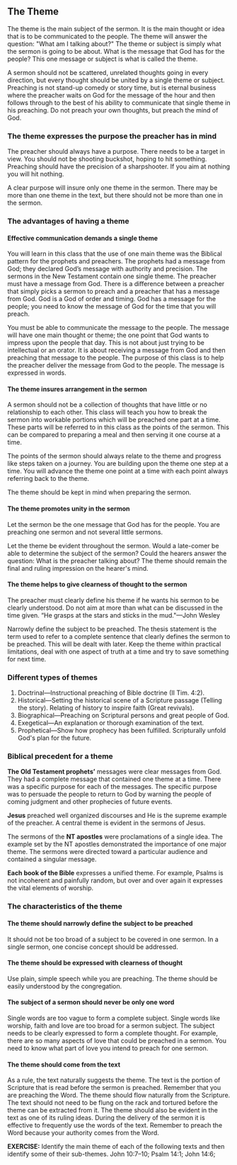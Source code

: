 ## The Theme

The theme is the main subject of the sermon. It is the main thought or idea that is to be communicated to the people. The theme will answer the question: "What am I talking about?" The theme or subject is simply what the sermon is going to be about. What is the message that God has for the people? This one message or subject is what is called the theme.

A sermon should not be scattered, unrelated thoughts going in every direction, but every thought should be united by a single theme or subject. Preaching is not stand-up comedy or story time, but is eternal business where the preacher waits on God for the message of the hour and then follows through to the best of his ability to communicate that single theme in his preaching. Do not preach your own thoughts, but preach the mind of God.

### The theme expresses the purpose the preacher has in mind

The preacher should always have a purpose. There needs to be a target in view. You should not be shooting buckshot, hoping to hit something. Preaching should have the precision of a sharpshooter. If you aim at nothing you will hit nothing.

A clear purpose will insure only one theme in the sermon. There may be more than one theme in the text, but there should not be more than one in the sermon.

### The advantages of having a theme

#### Effective communication demands a single theme

You will learn in this class that the use of one main theme was the Biblical pattern for the prophets and preachers. The prophets had a message from God; they declared God’s message with authority and precision. The sermons in the New Testament contain one single theme. The preacher must have a message from God. There is a difference between a preacher that simply picks a sermon to preach and a preacher that has a message from God. God is a God of order and timing. God has a message for the people; you need to know the message of God for the time that you will preach.

You must be able to communicate the message to the people. The message will have one main thought or theme; the one point that God wants to impress upon the people that day. This is not about just trying to be intellectual or an orator. It is about receiving a message from God and then preaching that message to the people. The purpose of this class is to help the preacher deliver the message from God to the people. The message is expressed in words.

#### The theme insures arrangement in the sermon

A sermon should not be a collection of thoughts that have little or no relationship to each other. This class will teach you how to break the sermon into workable portions which will be preached one part at a time. These parts will be referred to in this class as the points of the sermon. This can be compared to preparing a meal and then serving it one course at a time.

The points of the sermon should always relate to the theme and progress like steps taken on a journey. You are building upon the theme one step at a time. You will advance the theme one point at a time with each point always referring back to the theme.

The theme should be kept in mind when preparing the sermon.

#### The theme promotes unity in the sermon

Let the sermon be the one message that God has for the people. You are preaching one sermon and not several little sermons.

Let the theme be evident throughout the sermon. Would a late-comer be able to determine the subject of the sermon? Could the hearers answer the question: What is the preacher talking about? The theme should remain the final and ruling impression on the hearer's mind.

#### The theme helps to give clearness of thought to the sermon

The preacher must clearly define his theme if he wants his sermon to be clearly understood. Do not aim at more than what can be discussed in the time given. “He grasps at the stars and sticks in the mud."—John Wesley

Narrowly define the subject to be preached. The thesis statement is the term used to refer to a complete sentence that clearly defines the sermon to be preached. This will be dealt with later. Keep the theme within practical limitations, deal with one aspect of truth at a time and try to save something for next time.

### Different types of themes

1. Doctrinal—Instructional preaching of Bible doctrine (II Tim. 4:2).
2. Historical—Setting the historical scene of a Scripture passage (Telling the story). Relating of history to inspire faith (Great revivals).
3. Biographical—Preaching on Scriptural persons and great people of God.
4. Exegetical—An explanation or thorough examination of the text.
5. Prophetical—Show how prophecy has been fulfilled. Scripturally unfold God's plan for the future.

### Biblical precedent for a theme

**The Old Testament prophets’** messages were clear messages from God. They had a complete message that contained one theme at a time. There was a specific purpose for each of the messages. The specific purpose was to persuade the people to return to God by warning the people of coming judgment and other prophecies of future events.

**Jesus** preached well organized discourses and He is the supreme example of the preacher. A central theme is evident in the sermons of Jesus.

The sermons of the **NT apostles** were proclamations of a single idea. The example set by the NT apostles demonstrated the importance of one major theme. The sermons were directed toward a particular audience and contained a singular message.

**Each book of the Bible** expresses a unified theme. For example, Psalms is not incoherent and painfully random, but over and over again it expresses the vital elements of worship.

### The characteristics of the theme

#### The theme should narrowly define the subject to be preached

It should not be too broad of a subject to be covered in one sermon. In a single sermon, one concise concept should be addressed.

#### The theme should be expressed with clearness of thought

Use plain, simple speech while you are preaching. The theme should be easily understood by the congregation.

#### The subject of a sermon should never be only one word

Single words are too vague to form a complete subject. Single words like worship, faith and love are too broad for a sermon subject. The subject needs to be clearly expressed to form a complete thought. For example, there are so many aspects of love that could be preached in a sermon. You need to know what part of love you intend to preach for one sermon.

#### The theme should come from the text

As a rule, the text naturally suggests the theme. The text is the portion of Scripture that is read before the sermon is preached. Remember that you are preaching the Word. The theme should flow naturally from the Scripture. The text should not need to be flung on the rack and tortured before the theme can be extracted from it. The theme should also be evident in the text as one of its ruling ideas. During the delivery of the sermon it is effective to frequently use the words of the text. Remember to preach the Word because your authority comes from the Word.

**EXERCISE:** Identify the main theme of each of the following texts and then identify some of their sub-themes. John 10:7–10; Psalm 14:1; John 14:6;

